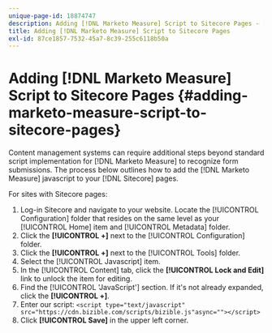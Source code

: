 ```yaml
---
unique-page-id: 18874747
description: Adding [!DNL Marketo Measure] Script to Sitecore Pages - [!DNL Marketo Measure] - Product Documentation
title: Adding [!DNL Marketo Measure] Script to Sitecore Pages
exl-id: 87ce1857-7532-45a7-8c39-255c6118b50a
---
```

# Adding [!DNL Marketo Measure] Script to Sitecore Pages {#adding-marketo-measure-script-to-sitecore-pages}

Content management systems can require additional steps beyond standard script implementation for [!DNL Marketo Measure] to recognize form submissions. The process below outlines how to add the [!DNL Marketo Measure] javascript to your [!DNL Sitecore] pages.

For sites with Sitecore pages:

1. Log-in Sitecore and navigate to your website. Locate the [!UICONTROL Configuration] folder that resides on the same level as your [!UICONTROL Home] item and [!UICONTROL Metadata] folder.
1. Click the **[!UICONTROL +]** next to the [!UICONTROL Configuration] folder.
1. Click the **[!UICONTROL +]** next to the [!UICONTROL Tools] folder.
1. Select the [!UICONTROL Javascript] item.
1. In the [!UICONTROL Content] tab, click the **[!UICONTROL Lock and Edit]** link to unlock the item for editing.
1. Find the [!UICONTROL 'JavaScript'] section. If it's not already expanded, click the **[!UICONTROL +]**.
1. Enter our script: `<script type="text/javascript" src="https://cdn.bizible.com/scripts/bizible.js"async=""></script>`
1. Click **[!UICONTROL Save]** in the upper left corner.
